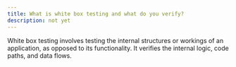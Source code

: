 ```yaml
---
title: What is white box testing and what do you verify?
description: not yet
---
```

White box testing involves testing the internal structures or workings of an application, as opposed to its functionality. It verifies the internal logic, code paths, and data flows.
